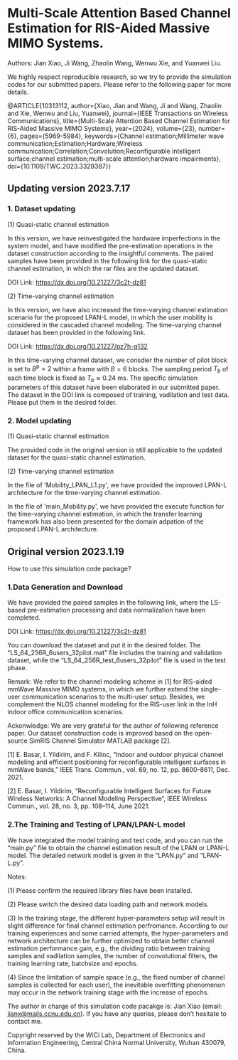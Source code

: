 # Multi-Scale Attention Based Channel Estimation for RIS-Aided Massive MIMO Systems.
Authors: Jian Xiao, Ji Wang, Zhaolin Wang, Wenwu Xie, and Yuanwei Liu.

We highly respect reproducible research, so we try to provide the simulation codes for our submitted papers. Please refer to the following paper for more details.

@ARTICLE{10313112,
  author={Xiao, Jian and Wang, Ji and Wang, Zhaolin and Xie, Wenwu and Liu, Yuanwei},
  journal={IEEE Transactions on Wireless Communications}, 
  title={Multi-Scale Attention Based Channel Estimation for RIS-Aided Massive MIMO Systems}, 
  year={2024},
  volume={23},
  number={6},
  pages={5969-5984},
  keywords={Channel estimation;Millimeter wave communication;Estimation;Hardware;Wireless communication;Correlation;Convolution;Reconfigurable intelligent surface;channel estimation;multi-scale attention;hardware impairments},
  doi={10.1109/TWC.2023.3329387}}



## Updating version 2023.7.17 
### 1. Dataset updating
(1) Quasi-static channel estimation

In this version, we have reinvestigated the hardware imperfections in the system model, and have modified the pre-estimation operations in the dataset construction according to the insightful comments. The paired samples have been provided in the following link for the quasi-static channel estimation, in which the rar files are the updated dataset.

DOI Link: https://dx.doi.org/10.21227/3c2t-dz81

(2) Time-varying channel estimation

In this version, we have also increased the time-varying channel estimation scenario for the proposed LPAN-L model, in which the user mobility is considered in the cascaded channel modeling. The time-varying channel dataset has been provided in the following link.

DOI Link: https://dx.doi.org/10.21227/pz7h-q132

In this time-varying channel dataset, we consdier the number of pilot block is set to $B^\text{p}=2$ within a frame with $B=6$ blocks. The sampling period $T_b$ of each time block is fixed as $T_b \approx 0.24$ ms. The specific simulation parameters of this dataset have been elaborated in our submitted paper. The dataset in the DOI link is composed of training, vadilation and test data. Please put them in the desired folder.

### 2. Model updating
(1) Quasi-static channel estimation

The provided code in the original version is still applicable to the updated dataset for the quasi-static channel estimation.

(2) Time-varying channel estimation

In the file of 'Mobility_LPAN_L1.py', we have provided the improved LPAN-L architecture for the time-varying channel estimation. 

In the file of 'main_Mobility.py', we have provided the execute function for the time-varying channel estimation, in which the transfer learning framework has also been presented for the domain adpation of the proposed LPAN-L architecture.

## Original version 2023.1.19

How to use this simulation code package?

### 1.Data Generation and Download

We have provided the paired samples in the following link, where the LS-based pre-estimation processing and data normalization have been completed.

DOI Link: https://dx.doi.org/10.21227/3c2t-dz81

You can download the dataset and put it in the desired folder. The “LS_64_256R_6users_32pilot.mat” file includes the training and validation dataset, while the “LS_64_256R_test_6users_32pilot” file is used in the test phase.

Remark: We refer to the channel modeling scheme in [1] for RIS-aided mmWave Massive MIMO systems, in which we further extend the single-user communication scenarios to the multi-user setup. Besides, we complement the NLOS channel modeling for the RIS-user link in the InH indoor office communication scenarios. 

Ackonwledge: We are very grateful for the author of following reference paper. Our dataset construction code is improved based on the open-source SimRIS Channel Simulator MATLAB package [2]. 

[1] E. Basar, I. Yildirim, and F. Kilinc, “Indoor and outdoor physical channel modeling and efficient positioning for reconfigurable intelligent surfaces in mmWave bands,” IEEE Trans. Commun., vol. 69, no. 12, pp. 8600-8611, Dec. 2021.

[2] E. Basar, I. Yildirim, “Reconfigurable Intelligent Surfaces for Future Wireless Networks: A Channel Modeling Perspective“, IEEE Wireless Commun., vol. 28, no. 3, pp. 108–114, June 2021.

### 2.The Training and Testing of LPAN/LPAN-L model

We have integrated the model training and test code, and you can run the “main.py” file to obtain the channel estimation result of the LPAN or LPAN-L model. The detailed network model is given in the “LPAN.py” and “LPAN-L.py”.

Notes: 

(1)	Please confirm the required library files have been installed.

(2)	Please switch the desired data loading path and network models.

(3) In the training stage, the different hyper-parameters setup will result in slight difference for final channel estimation perfromance. According to our training experiences and some carried attempts, the hyper-parameters and network architecture can be further optimized to obtain better channel estimation performance gain, e.g., the dividing ratio between training samples and vadilation samples, the number of convolutional filters, the training learning rate, batchsize and epochs.

(4) Since the limitation of sample space (e.g., the fixed number of channel samples is collected for each user), the inevitable overfitting phenomenon may occur in the network training stage with the increase of epochs.

The author in charge of this simulation code pacakge is: Jian Xiao (email: jianx@mails.ccnu.edu.cn). If you have any queries, please don’t hesitate to contact me.

Copyright reserved by the WiCi Lab, Department of Electronics and Information Engineering, Central China Normal University, Wuhan 430079, China.
